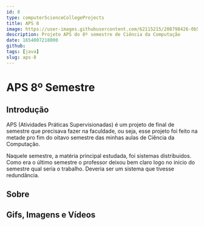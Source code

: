 ```yaml
---
id: 8
type: computerScienceCollegeProjects
title: APS 8
image: https://user-images.githubusercontent.com/62115215/208798426-0b528230-530f-446f-9c1e-04df1b18835d.png
description: Projeto APS do 8º semestre de Ciência da Computação
date: 1654007218000
github:
tags: [java]
slug: aps-8
---
```


# APS 8º Semestre

## Introdução

APS (Atividades Práticas Supervisionadas) é um projeto de final de semestre que precisava fazer na faculdade, ou seja, esse projeto foi feito na metade pro fim do oitavo semestre das minhas aulas de Ciência da Computação.

Naquele semestre, a matéria principal estudada, foi sistemas distribuidos. Como era o último semestre o professor deixou bem claro logo no inicio do semestre qual seria o trabalho. Deveria ser um sistema que tivesse redundância.

## Sobre

## Gifs, Imagens e Vídeos
